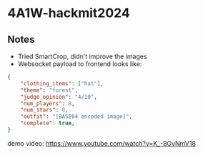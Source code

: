 # 4A1W-hackmit2024

## Notes
* Tried SmartCrop, didn't improve the images
* Websocket payload to frontend looks like:
```json
{
	"clothing_items": ["hat"],
	"theme": "forest",
	"judge_opinion": "4/10",
	"num_players": 8,
	"num_stars": 8,
    "outfit": "[BASE64 encoded image]",
	"complete": true,
}
```
demo video: https://www.youtube.com/watch?v=K_-8GvNmV18
